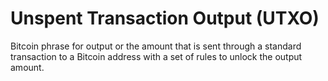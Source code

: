 # Unspent Transaction Output (UTXO)

Bitcoin phrase for output or the amount that is sent through a standard
transaction to a Bitcoin address with a set of rules to unlock the output amount.

